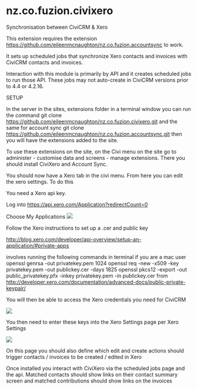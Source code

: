 nz.co.fuzion.civixero
=====================

Synchronisation between CiviCRM &amp; Xero

This extension requires the extension https://github.com/eileenmcnaughton/nz.co.fuzion.accountsync to work.

It sets up scheduled jobs that synchronize Xero contacts and invoices with CiviCRM contacts and invoices.

Interaction with this module is primarily by API and it creates scheduled jobs to run those API. These jobs may not auto-create in CiviCRM versions prior to 4.4 or 4.2.16.

SETUP

In the server in the sites, extensions folder in a terminal window you can run the command 
git clone https://github.com/eileenmcnaughton/nz.co.fuzion.civixero.git 
and the same for account sync
git clone https://github.com/eileenmcnaughton/nz.co.fuzion.accountsync.git
then you will have the extensions added to the site.

To use these extensions on the site, on the Civi menu on the site go to administer - customise data and screens - manage extensions. There you should install CiviXero and Account Sync.

You should now have a Xero tab in the civi menu. From here you can edit the xero settings. To do this 

You need a Xero api key. 

Log into https://api.xero.com/Application?redirectCount=0

Choose My Applications
<img src='https://raw2.github.com/eileenmcnaughton/nz.co.fuzion.civixero/master/docs/images/create_application.png'>

Follow the Xero instructions to set up a .cer and public key

http://blog.xero.com/developer/api-overview/setup-an-application/#private-apps

involves running the following commands in terminal if you are a mac user
openssl genrsa -out privatekey.pem 1024
openssl req -new -x509 -key privatekey.pem -out publickey.cer -days 1825
openssl pkcs12 -export -out public_privatekey.pfx -inkey privatekey.pem -in publickey.cer
from http://developer.xero.com/documentation/advanced-docs/public-private-keypair/

You will then be able to access the Xero credentials you need for CiviCRM

<img src='https://raw2.github.com/eileenmcnaughton/nz.co.fuzion.civixero/master/docs/images/credentials.png'>

You then need to enter these keys into the Xero Settings page per Xero Settings

<img src='https://raw2.github.com/eileenmcnaughton/nz.co.fuzion.civixero/master/docs/images/xero_settings.png'>

On this page you should also define which edit and create actions should trigger contacts / invoices to be created / edited in Xero

Once installed you interact with CiviXero via the scheduled jobs page and the api. Matched contacts should show links on their contact summary screen and matched contributions should show links on the invoices


